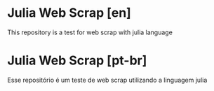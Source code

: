 # Julia Web Scrap [en]
This repository is a test for web scrap with julia language


# Julia Web Scrap [pt-br]
Esse repositório é um teste de web scrap utilizando a linguagem julia
